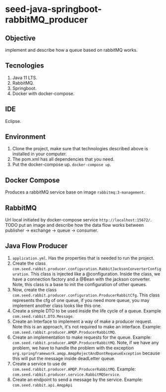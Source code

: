 # seed-java-springboot-rabbitMQ_producer

## Objective

implement and describe how a queue based on rabbitMQ works.

## Tecnologies
1. Java 11 LTS.
2. RabbitMQ.
3. Springboot.
4. Docker with docker-compose.

## IDE
Eclipse.

## Environment
1. Clone the project, make sure that technologies described above is installed in your computer.
2. The pom.xml has all dependencies that you need.
3. Put the docker-compose up. `docker-compose up`.

## Docker Compose
Produces a rabbitMQ service base on image `rabbitmq:3-management`.

## RabbitMQ
Url local initiated by docker-compose service `http://localhost:15672/`.
TODO put an image and describe how the data flow works between publisher -> exchange -> queue -> consumer.

## Java Flow Producer
1. `application.yml`. Has the properties that is needed to run the project.
2. Create the class `com.seed.rabbit.producer.configuration.RabbitJacksonConverterConfiguration`. This class is injected like a @configuration.
Inside the class, we have a connection factory and a @Bean with the jackson converter. Note, this class is a base to init the configuration of other
queues.
3. Now, create the class `com.seed.rabbit.producer.configuration.ProducerRabbitCfg`. This class represents the cfg of one queue, if you need more queue, you may implement another class looks like this one.
4. Create a simple DTO to be used inside the life cycle of a queue. Example `com.seed.rabbit.DTO.Message`.
5. Create an Interface to implement a way of make a producer request. Note this is an approach, it's not required to make an interface.
Example: `com.seed.rabbit.producer.AMQP.ProducerRabbitMQ`.
6. Create an implementation to make requests for the queue. Example: `com.seed.rabbit.producer.AMQP.ProducerRabbitMQ`. Note, if we have any problem, we have to handle the problem with the exception `org.springframework.amqp.AmqpRejectAndDontRequeueException` because this will put the message inside deadLetter queue.
7. Create a service to use de `com.seed.rabbit.producer.AMQP.ProducerRabbitMQ`. Example: `com.seed.rabbit.producer.service.RabbitMQService`.
8. Create an endpoint to send a message by the service. Example: `com.seed.rabbit.api.AmqpApi`
